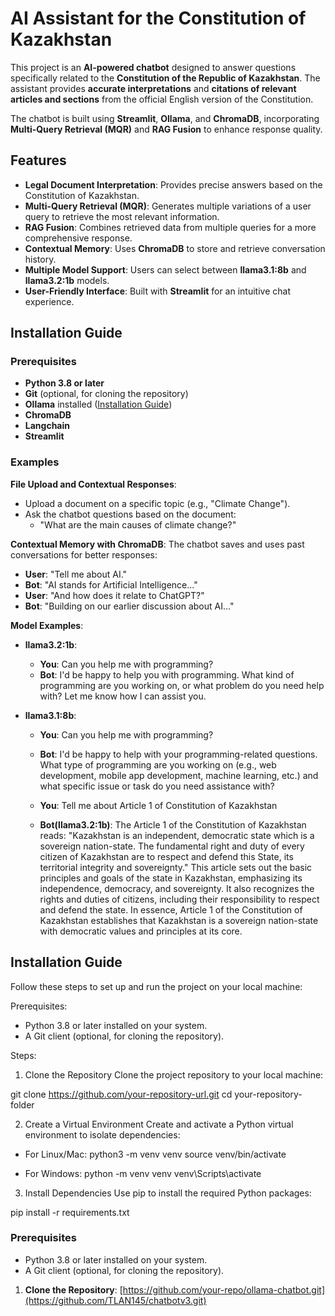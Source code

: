 # AI Assistant for the Constitution of Kazakhstan

This project is an **AI-powered chatbot** designed to answer questions specifically related to the **Constitution of the Republic of Kazakhstan**. The assistant provides **accurate interpretations** and **citations of relevant articles and sections** from the official English version of the Constitution. 

The chatbot is built using **Streamlit**, **Ollama**, and **ChromaDB**, incorporating **Multi-Query Retrieval (MQR)** and **RAG Fusion** to enhance response quality.

## Features
- **Legal Document Interpretation**: Provides precise answers based on the Constitution of Kazakhstan.
- **Multi-Query Retrieval (MQR)**: Generates multiple variations of a user query to retrieve the most relevant information.
- **RAG Fusion**: Combines retrieved data from multiple queries for a more comprehensive response.
- **Contextual Memory**: Uses **ChromaDB** to store and retrieve conversation history.
- **Multiple Model Support**: Users can select between **llama3.1:8b** and **llama3.2:1b** models.
- **User-Friendly Interface**: Built with **Streamlit** for an intuitive chat experience.

## Installation Guide

### Prerequisites
- **Python 3.8 or later**
- **Git** (optional, for cloning the repository)
- **Ollama** installed ([Installation Guide](https://ollama.ai/))
- **ChromaDB**
- **Langchain**
- **Streamlit**

### Examples

**File Upload and Contextual Responses**:
- Upload a document on a specific topic (e.g., "Climate Change").
- Ask the chatbot questions based on the document: 
  - "What are the main causes of climate change?"

**Contextual Memory with ChromaDB**:
The chatbot saves and uses past conversations for better responses:
- **User**: "Tell me about AI."
- **Bot**: "AI stands for Artificial Intelligence..."
- **User**: "And how does it relate to ChatGPT?"
- **Bot**: "Building on our earlier discussion about AI..."

**Model Examples**:

- **llama3.2:1b**:
  - **You**: Can you help me with programming?
  - **Bot**: I'd be happy to help you with programming. What kind of programming are you working on, or what problem do you need help with? Let me know how I can assist you.

- **llama3.1:8b**:
  - **You**: Can you help me with programming?
  - **Bot**: I'd be happy to help with your programming-related questions. What type of programming are you working on (e.g., web development, mobile app development, machine learning, etc.) and what specific issue or task do you need assistance with?
 
  - **You**: Tell me about Article 1 of Constitution of Kazakhstan
  - **Bot(llama3.2:1b)**: The Article 1 of the Constitution of Kazakhstan reads: "Kazakhstan is an independent, democratic state which is a sovereign nation-state. The fundamental right and duty of every citizen of Kazakhstan are to respect and defend this State, its territorial integrity and sovereignty." This article sets out the basic principles and goals of the state in Kazakhstan, emphasizing its independence, democracy, and sovereignty. It also recognizes the rights and duties of citizens, including their responsibility to respect and defend the state. In essence, Article 1 of the Constitution of Kazakhstan establishes that Kazakhstan is a sovereign nation-state with democratic values and principles at its core.

## Installation Guide

Follow these steps to set up and run the project on your local machine:

Prerequisites:
- Python 3.8 or later installed on your system.
- A Git client (optional, for cloning the repository).

Steps:

1. Clone the Repository
Clone the project repository to your local machine:

git clone https://github.com/your-repository-url.git
cd your-repository-folder

2. Create a Virtual Environment
Create and activate a Python virtual environment to isolate dependencies:

- For Linux/Mac:
  python3 -m venv venv
  source venv/bin/activate

- For Windows:
  python -m venv venv
  venv\Scripts\activate

3. Install Dependencies
Use pip to install the required Python packages:

pip install -r requirements.txt


### Prerequisites
- Python 3.8 or later installed on your system.
- A Git client (optional, for cloning the repository).


1. **Clone the Repository**:
[https://github.com/your-repo/ollama-chatbot.git](https://github.com/TLAN145/chatbotv3.git)

